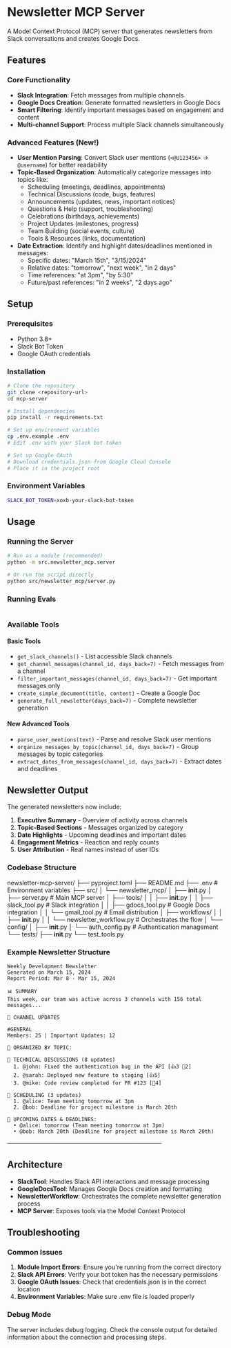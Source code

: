 # Newsletter MCP Server

A Model Context Protocol (MCP) server that generates newsletters from Slack conversations and creates Google Docs.

## Features

### Core Functionality
- **Slack Integration**: Fetch messages from multiple channels
- **Google Docs Creation**: Generate formatted newsletters in Google Docs
- **Smart Filtering**: Identify important messages based on engagement and content
- **Multi-channel Support**: Process multiple Slack channels simultaneously

### Advanced Features (New!)
- **User Mention Parsing**: Convert Slack user mentions (`<@U123456>` → `@username`) for better readability
- **Topic-Based Organization**: Automatically categorize messages into topics like:
  - Scheduling (meetings, deadlines, appointments)
  - Technical Discussions (code, bugs, features)
  - Announcements (updates, news, important notices)
  - Questions & Help (support, troubleshooting)
  - Celebrations (birthdays, achievements)
  - Project Updates (milestones, progress)
  - Team Building (social events, culture)
  - Tools & Resources (links, documentation)
- **Date Extraction**: Identify and highlight dates/deadlines mentioned in messages:
  - Specific dates: "March 15th", "3/15/2024"
  - Relative dates: "tomorrow", "next week", "in 2 days"
  - Time references: "at 3pm", "by 5:30"
  - Future/past references: "in 2 weeks", "2 days ago"

## Setup

### Prerequisites
- Python 3.8+
- Slack Bot Token
- Google OAuth credentials

### Installation
```bash
# Clone the repository
git clone <repository-url>
cd mcp-server

# Install dependencies
pip install -r requirements.txt

# Set up environment variables
cp .env.example .env
# Edit .env with your Slack bot token

# Set up Google OAuth
# Download credentials.json from Google Cloud Console
# Place it in the project root
```

### Environment Variables
```bash
SLACK_BOT_TOKEN=xoxb-your-slack-bot-token
```

## Usage

### Running the Server
```bash
# Run as a module (recommended)
python -m src.newsletter_mcp.server

# Or run the script directly
python src/newsletter_mcp/server.py
```
### Running Evals
```bash
```
### Available Tools

#### Basic Tools
- `get_slack_channels()` - List accessible Slack channels
- `get_channel_messages(channel_id, days_back=7)` - Fetch messages from a channel
- `filter_important_messages(channel_id, days_back=7)` - Get important messages only
- `create_simple_document(title, content)` - Create a Google Doc
- `generate_full_newsletter(days_back=7)` - Complete newsletter generation

#### New Advanced Tools
- `parse_user_mentions(text)` - Parse and resolve Slack user mentions
- `organize_messages_by_topic(channel_id, days_back=7)` - Group messages by topic categories
- `extract_dates_from_messages(channel_id, days_back=7)` - Extract dates and deadlines

## Newsletter Output

The generated newsletters now include:

1. **Executive Summary** - Overview of activity across channels
2. **Topic-Based Sections** - Messages organized by category
3. **Date Highlights** - Upcoming deadlines and important dates
4. **Engagement Metrics** - Reaction and reply counts
5. **User Attribution** - Real names instead of user IDs

### Codebase Structure
newsletter-mcp-server/
├── pyproject.toml
├── README.md
├── .env                           # Environment variables
├── src/
│   └── newsletter_mcp/
│       ├── __init__.py
│       ├── server.py              # Main MCP server
│       ├── tools/
│       │   ├── __init__.py
│       │   ├── slack_tool.py      # Slack integration
│       │   ├── gdocs_tool.py      # Google Docs integration
│       │   └── gmail_tool.py      # Email distribution
│       ├── workflows/
│       │   ├── __init__.py
│       │   └── newsletter_workflow.py  # Orchestrates the flow
│       └── config/
│           ├── __init__.py
│           └── auth_config.py     # Authentication management
└── tests/
    ├── __init__.py
    └── test_tools.py
    
### Example Newsletter Structure
```
Weekly Development Newsletter
Generated on March 15, 2024
Report Period: Mar 8 - Mar 15, 2024

📊 SUMMARY
This week, our team was active across 3 channels with 156 total messages...

🏢 CHANNEL UPDATES

#GENERAL
Members: 25 | Important Updates: 12

📂 ORGANIZED BY TOPIC:

🔹 TECHNICAL DISCUSSIONS (8 updates)
  1. @john: Fixed the authentication bug in the API [👍3 💬2]
  2. @sarah: Deployed new feature to staging [👍5]
  3. @mike: Code review completed for PR #123 [💬4]

🔹 SCHEDULING (3 updates)
  1. @alice: Team meeting tomorrow at 3pm
  2. @bob: Deadline for project milestone is March 20th

📅 UPCOMING DATES & DEADLINES:
  • @alice: tomorrow (Team meeting tomorrow at 3pm)
  • @bob: March 20th (Deadline for project milestone is March 20th)

──────────────────────────────────────────────────
```

## Architecture

- **SlackTool**: Handles Slack API interactions and message processing
- **GoogleDocsTool**: Manages Google Docs creation and formatting
- **NewsletterWorkflow**: Orchestrates the complete newsletter generation process
- **MCP Server**: Exposes tools via the Model Context Protocol

## Troubleshooting

### Common Issues
1. **Module Import Errors**: Ensure you're running from the correct directory
2. **Slack API Errors**: Verify your bot token has the necessary permissions
3. **Google OAuth Issues**: Check that credentials.json is in the correct location
4. **Environment Variables**: Make sure .env file is loaded properly

### Debug Mode
The server includes debug logging. Check the console output for detailed information about the connection and processing steps.